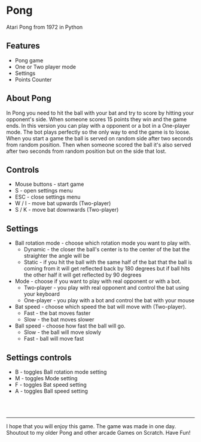 # Pong
Atari Pong from 1972 in Python

## Features
* Pong game
* One or Two player mode
* Settings
* Points Counter

## About Pong
In Pong you need to hit the ball with your bat and try to score by hitting your opponent's side. When someone scores 15 points they win and the game ends. In this version you can play with a opponent or a bot in a One-player mode. The bot plays perfectly so the only way to end the game is to loose. When you start a game the ball is served on random side after two seconds from random position. Then when someone scored the ball it's also served after two seconds from random position but on the side that lost.

## Controls
* Mouse buttons - start game
* S - open settings menu
* ESC - close settings menu
* W / I - move bat upwards (Two-player)
* S / K - move bat downwards (Two-player)

## Settings
* Ball rotation mode - choose which rotation mode you want to play with.
    * Dynamic - the closer the ball's center is to the center of the bat the straighter the angle will be
    * Static - if you hit the ball with the same half of the bat that the ball is coming from it will get reflected back by 180 degrees but if ball hits the other half it will get reflected by 90 degrees
* Mode - choose if you want to play with real opponent or with a bot.
    * Two-player - you play with real opponent and control the bat using your keyboard
    * One-player - you play with a bot and control the bat with your mouse
* Bat speed - choose which speed the bat will move with (Two-player).
    * Fast - the bat moves faster
    * Slow - the bat moves slower
* Ball speed - choose how fast the ball will go.
    * Slow - the ball will move slowly
    * Fast - ball will move fast

## Settings controls
* B - toggles Ball rotation mode setting
* M - toggles Mode setting
* F - toggles Bat speed setting
* A - toggles Ball speed setting
 
<br>
<br>

---
I hope that you will enjoy this game. The game was made in one day. Shoutout to my older Pong and other arcade Games on Scratch. Have Fun!
